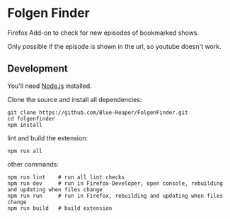 # Folgen Finder

Firefox Add-on to check for new episodes of bookmarked shows.

Only possible if the episode is shown in the url, so youtube doesn't work.

## Development

You'll need [Node.js](https://nodejs.org) installed.

Clone the source and install all dependencies:

```
git clone https://github.com/Blue-Reaper/FolgenFinder.git
cd folgenfinder
npm install
```

lint and build the extension:

```
npm run all
```

other commands:

```
npm run lint    # run all lint checks
npm run dev     # run in Firefox-Developer, open console, rebuilding and updating when files change
npm run run     # run in Firefox, rebuilding and updating when files change
npm run build   # build extension
```
